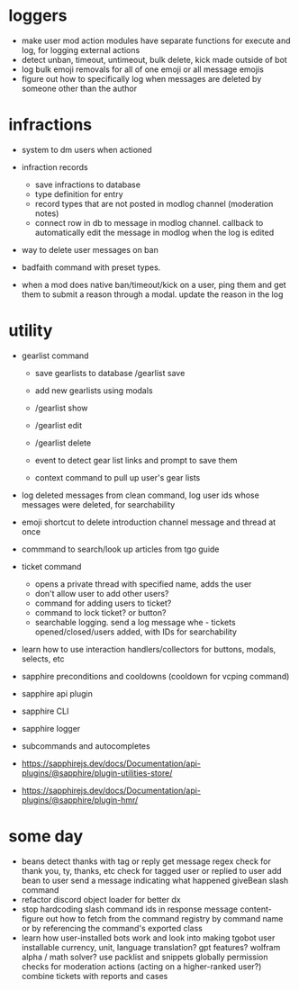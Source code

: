 # loggers

- make user mod action modules have separate functions for execute and log, for logging external actions
- detect unban, timeout, untimeout, bulk delete, kick made outside of bot
- log bulk emoji removals for all of one emoji or all message emojis
- figure out how to specifically log when messages are deleted by someone other than the author

# infractions

- system to dm users when actioned

- infraction records
  - save infractions to database
  - type definition for entry
  - record types that are not posted in modlog channel (moderation notes)
  - connect row in db to message in modlog channel. callback to automatically edit the message in modlog when the log is edited

- way to delete user messages on ban
- badfaith command with preset types.

- when a mod does native ban/timeout/kick on a user, ping them and get them to submit a reason through a modal. update the reason in the log

# utility

- gearlist command
  - save gearlists to database /gearlist save
  - add new gearlists using modals
  - /gearlist show
  - /gearlist edit
  - /gearlist delete

  - event to detect gear list links and prompt to save them
  - context command to pull up user's gear lists

- log deleted messages from clean command, log user ids whose messages were deleted, for searchability

- emoji shortcut to delete introduction channel message and thread at once

- commmand to search/look up articles from tgo guide

- ticket command
  - opens a private thread with specified name, adds the user
  - don't allow user to add other users?
  - command for adding users to ticket?
  - command to lock ticket? or button?
  - searchable logging. send a log message whe - tickets opened/closed/users added, with IDs for searchability

- learn how to use interaction handlers/collectors for buttons, modals, selects, etc
- sapphire preconditions and cooldowns (cooldown for vcping command)
- sapphire api plugin
- sapphire CLI
- sapphire logger
- subcommands and autocompletes
- https://sapphirejs.dev/docs/Documentation/api-plugins/@sapphire/plugin-utilities-store/
- https://sapphirejs.dev/docs/Documentation/api-plugins/@sapphire/plugin-hmr/

# some day

- beans
  detect thanks with tag or reply
  get message
  regex check for thank you, ty, thanks, etc
  check for tagged user or replied to user
  add bean to user
  send a message indicating what happened
  giveBean slash command
- refactor discord object loader for better dx
- stop hardcoding slash command ids in response message content- figure out how to fetch from the command registry by command name or by referencing the command's exported class
- learn how user-installed bots work and look into making tgobot user installable
  currency, unit, language translation?
  gpt features?
  wolfram alpha / math solver?
  use packlist and snippets globally
  permission checks for moderation actions (acting on a higher-ranked user?)
  combine tickets with reports and cases
